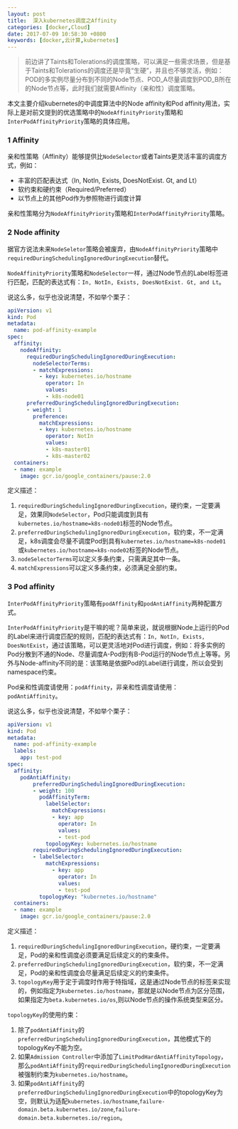```yaml
---
layout: post
title:  深入kubernetes调度之Affinity
categories: [docker,Cloud]
date: 2017-07-09 10:58:30 +0800
keywords: [docker,云计算,kubernetes]
---
```


>前边讲了Taints和Tolerations的调度策略，可以满足一些需求场景，但是基于Taints和Tolerations的调度还是毕竟“生硬”，并且也不够灵活，例如：POD的多实例尽量分布到不同的Node节点、POD_A尽量调度到POD_B所在的Node节点等，此时我们就需要Affinity（亲和性）调度策略。

本文主要介绍kubernetes的中调度算法中的Node affinity和Pod affinity用法，实际上是对前文提到的优选策略中的`NodeAffinityPriority`策略和`InterPodAffinityPriority`策略的具体应用。

### 1 Affinity

亲和性策略（Affinity）能够提供比`NodeSelector`或者Taints更灵活丰富的调度方式，例如：

- 丰富的匹配表达式（In, NotIn, Exists, DoesNotExist. Gt, and Lt）
- 软约束和硬约束（Required/Preferred）
- 以节点上的其他Pod作为参照物进行调度计算

亲和性策略分为`NodeAffinityPriority`策略和`InterPodAffinityPriority`策略。

### 2 Node affinity

据官方说法未来`NodeSeletor`策略会被废弃，由`NodeAffinityPriority`策略中`requiredDuringSchedulingIgnoredDuringExecution`替代。

`NodeAffinityPriority`策略和`NodeSelector`一样，通过Node节点的Label标签进行匹配，匹配的表达式有：`In, NotIn, Exists, DoesNotExist. Gt, and Lt`。

说这么多，似乎也没说清楚，不如举个栗子：

```yaml
apiVersion: v1
kind: Pod
metadata:
  name: pod-affinity-example
spec:
  affinity:
    nodeAffinity:
      requiredDuringSchedulingIgnoredDuringExecution:
        nodeSelectorTerms:
        - matchExpressions:
          - key: kubernetes.io/hostname
            operator: In
            values:
            - k8s-node01
      preferredDuringSchedulingIgnoredDuringExecution:
      - weight: 1
        preference:
          matchExpressions:
          - key: kubernetes.io/hostname
            operator: NotIn
            values:
            - k8s-master01
            - k8s-master02
  containers:
  - name: example
    image: gcr.io/google_containers/pause:2.0
```

定义描述：

1. `requiredDuringSchedulingIgnoredDuringExecution`，硬约束，一定要满足，效果同`NodeSelector`，Pod只能调度到具有`kubernetes.io/hostname=k8s-node01`标签的Node节点。
2. `preferredDuringSchedulingIgnoredDuringExecution`，软约束，不一定满足，k8s调度会尽量不调度Pod到具有`kubernetes.io/hostname=k8s-node01`或`kubernetes.io/hostname=k8s-node02`标签的Node节点。
3. `nodeSelectorTerms`可以定义多条约束，只需满足其中一条。
4. `matchExpressions`可以定义多条约束，必须满足全部约束。

### 3 Pod affinity

`InterPodAffinityPriority`策略有`podAffinity`和`podAntiAffinity`两种配置方式。

`InterPodAffinityPriority`是干嘛的呢？简单来说，就说根据Node上运行的Pod的Label来进行调度匹配的规则，匹配的表达式有：`In, NotIn, Exists, DoesNotExist`，通过该策略，可以更灵活地对Pod进行调度，例如：将多实例的Pod分散到不通的Node、尽量调度A-Pod到有B-Pod运行的Node节点上等等。另外与Node-affinity不同的是：该策略是依据Pod的Label进行调度，所以会受到namespace约束。

Pod亲和性调度请使用：`podAffinity`，非亲和性调度请使用：`podAntiAffinity`。

说这么多，似乎也没说清楚，不如举个栗子：

```yaml
apiVersion: v1
kind: Pod
metadata:
  name: pod-affinity-example
  labels:
    app: test-pod
spec:
  affinity:
    podAntiAffinity:
        preferredDuringSchedulingIgnoredDuringExecution:
        - weight: 100
          podAffinityTerm:
            labelSelector:
              matchExpressions:
              - key: app
                operator: In
                values:
                - test-pod
            topologyKey: kubernetes.io/hostname
        requiredDuringSchedulingIgnoredDuringExecution:
        - labelSelector:
            matchExpressions:
              - key: app
                operator: In
                values: 
                - test-pod
          topologyKey: "kubernetes.io/hostname"
  containers:
  - name: example
    image: gcr.io/google_containers/pause:2.0
```

定义描述：

1. `requiredDuringSchedulingIgnoredDuringExecution`，硬约束，一定要满足，Pod的亲和性调度必须要满足后续定义的约束条件。
2. `preferredDuringSchedulingIgnoredDuringExecution`，软约束，不一定满足，Pod的亲和性调度会尽量满足后续定义的约束条件。
3. `topologyKey`用于定于调度时作用于特指域，这是通过Node节点的标签来实现的，例如指定为`kubernetes.io/hostname`，那就是以Node节点为区分范围，如果指定为`beta.kubernetes.io/os`,则以Node节点的操作系统类型来区分。

`topologyKey`的使用约束：

1. 除了`podAntiAffinity`的`preferredDuringSchedulingIgnoredDuringExecution`，其他模式下的topologyKey不能为空。
2. 如果`Admission Controller`中添加了`LimitPodHardAntiAffinityTopology`，那么`podAntiAffinity`的`requiredDuringSchedulingIgnoredDuringExecution`被强制约束为`kubernetes.io/hostname`。
3. 如果`podAntiAffinity`的`preferredDuringSchedulingIgnoredDuringExecution`中的topologyKey为空，则默认为适配`kubernetes.io/hostname`,`failure-domain.beta.kubernetes.io/zone`,`failure-domain.beta.kubernetes.io/region`。







